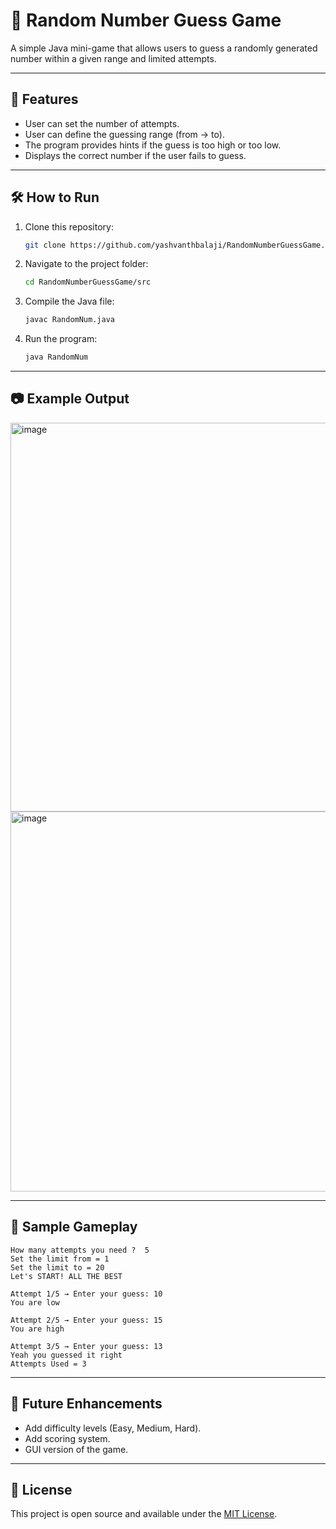 # 🎲 Random Number Guess Game

A simple Java mini-game that allows users to guess a randomly generated number within a given range and limited attempts.

---

## 📌 Features

* User can set the number of attempts.
* User can define the guessing range (from → to).
* The program provides hints if the guess is too high or too low.
* Displays the correct number if the user fails to guess.

---

## 🛠️ How to Run

1. Clone this repository:

   ```bash
   git clone https://github.com/yashvanthbalaji/RandomNumberGuessGame.git
   ```

2. Navigate to the project folder:

   ```bash
   cd RandomNumberGuessGame/src
   ```

3. Compile the Java file:

   ```bash
   javac RandomNum.java
   ```

4. Run the program:

   ```bash
   java RandomNum
   ```

---

## 📷 Example Output

<img width="1115" height="622" alt="image" src="https://github.com/user-attachments/assets/27d3d96c-efec-4d88-82f2-083e2082fde9" />
<img width="967" height="608" alt="image" src="https://github.com/user-attachments/assets/8b9dbe3d-8e47-42b6-b62e-1e7ec3a45746" />


---

## 📖 Sample Gameplay

```
How many attempts you need ?  5
Set the limit from = 1
Set the limit to = 20
Let's START! ALL THE BEST

Attempt 1/5 → Enter your guess: 10
You are low

Attempt 2/5 → Enter your guess: 15
You are high

Attempt 3/5 → Enter your guess: 13
Yeah you guessed it right
Attempts Used = 3
```

---

## 🚀 Future Enhancements

* Add difficulty levels (Easy, Medium, Hard).
* Add scoring system.
* GUI version of the game.

---

## 📜 License

This project is open source and available under the [MIT License](LICENSE).
